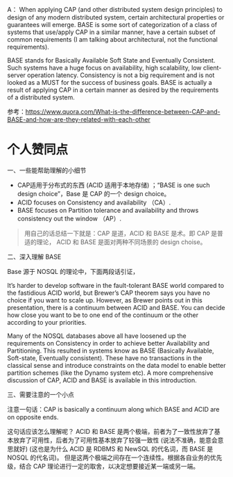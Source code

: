

A：
When applying CAP (and other distributed system design principles) to design of any modern distributed system, certain architectural properties or guarantees will emerge. BASE is some sort of categorization of a class of systems that use/apply CAP in a similar manner, have a certain subset of common requirements (I am talking about architectural, not the functional requirements).

BASE stands for Basically Available Soft State and Eventually Consistent. Such systems have a huge focus on availability, high scalability, low client-server operation latency. Consistency is not a big requirement and is not looked as a MUST for the success of business goals. BASE is actually a result of applying CAP in a certain manner as desired by the requirements of a distributed system.


参考：https://www.quora.com/What-is-the-difference-between-CAP-and-BASE-and-how-are-they-related-with-each-other

# 个人赞同点

一、一些能帮助理解的小细节

- CAP适用于分布式的东西 (ACID 适用于本地存储) ；“BASE is one such design choice”，Base 是 CAP 的一个 design choice。
- ACID focuses on Consistency and availability （CA）.
- BASE focuses on Partition tolerance and availability and throws consistency out the window （AP）.

> 用自己的话总结一下就是：CAP 是道，ACID 和 BASE 是术。即 CAP 是普适的理论， ACID 和 BASE 是面对两种不同场景的 design choise。

二、深入理解 BASE

Base 源于 NOSQL 的理论中，下面两段话引证，

It’s harder to develop software in the fault-tolerant BASE world compared to the fastidious ACID world, but Brewer’s CAP theorem says you have no choice if you want to scale up. However, as Brewer points out in this presentation, there is a continuum between ACID and BASE. You can decide how close you want to be to one end of the continuum or the other according to your priorities.

Many of the NOSQL databases above all have loosened up the requirements on Consistency in order to achieve better Availability and Partitioning. This resulted in systems know as BASE (Basically Available, Soft-state, Eventually consistent). These have no transactions in the classical sense and introduce constraints on the data model to enable better partition schemes (like the Dynamo system etc). A more comprehensive discussion of CAP, ACID and BASE is available in this introduction.

三、需要注意的一个小点

注意一句话：CAP is basically a continuum along which BASE and ACID are on opposite ends.

这句话应该怎么理解呢？
ACID 和 BASE 是两个极端，前者为了一致性放弃了基本放弃了可用性，后者为了可用性基本放弃了较强一致性 (说法不准确，能意会意思就好) (这也是为什么 ACID 是 RDBMS 和 NewSQL 的代名词，而 BASE 是 NOSQL 的代名词)。
但是这两个极端之间存在一个连续性。根据各自业务的优先级，结合 CAP 理论进行一定的取舍，以决定想要接近某一端或另一端。







